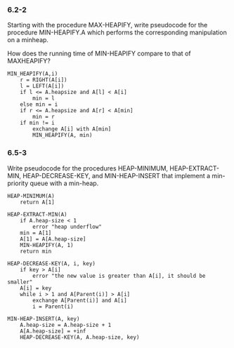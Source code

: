 ### 6.2-2

Starting with the procedure MAX-HEAPIFY, write pseudocode for the procedure
MIN-HEAPIFY.A which performs the corresponding manipulation on a minheap.

How does the running time of MIN-HEAPIFY compare to that of MAXHEAPIFY?

```
MIN_HEAPIFY(A,i)
	r = RIGHT(A[i])
	l = LEFT(A[i])
	if l <= A.heapsize and A[l] < A[i]
		min = l
	else min = i
	if r <= A.heapsize and A[r] < A[min]
		min = r
	if min != i
		exchange A[i] with A[min]
		MIN_HEAPIFY(A, min)
```

### 6.5-3

Write pseudocode for the procedures HEAP-MINIMUM, HEAP-EXTRACT-MIN,
HEAP-DECREASE-KEY, and MIN-HEAP-INSERT that implement a min-priority
queue with a min-heap.

```
HEAP-MINIMUM(A)
	return A[1]

HEAP-EXTRACT-MIN(A)
	if A.heap-size < 1
		error "heap underflow"
	min = A[1]
	A[1] = A[A.heap-size]
	MIN-HEAPIFY(A, 1)
	return min

HEAP-DECREASE-KEY(A, i, key)
	if key > A[i]
		error "the new value is greater than A[i], it should be smaller"
	A[i] = key
	while i > 1 and A[Parent(i)] > A[i]
		exchange A[Parent(i)] and A[i]
		i = Parent(i)

MIN-HEAP-INSERT(A, key)
	A.heap-size = A.heap-size + 1
	A[A.heap-size] = +inf
	HEAP-DECREASE-KEY(A, A.heap-size, key)
```
